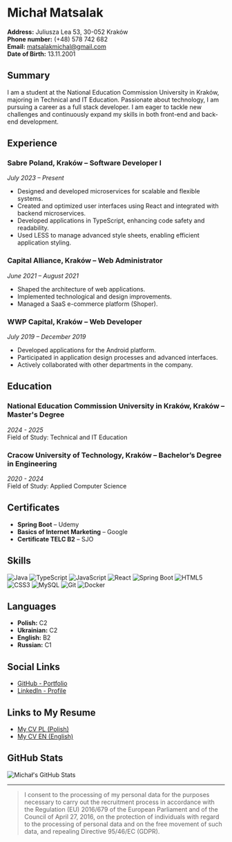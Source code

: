 # Michał Matsalak

**Address:** Juliusza Lea 53, 30-052 Kraków  
**Phone number:** (+48) 578 742 682  
**Email:** [matsalakmichal@gmail.com](mailto:matsalakmichal@gmail.com)  
**Date of Birth:** 13.11.2001  

## Summary

I am a student at the National Education Commission University in Kraków, majoring in Technical and IT Education. Passionate about technology, I am pursuing a career as a full stack developer. I am eager to tackle new challenges and continuously expand my skills in both front-end and back-end development.

## Experience

### Sabre Poland, Kraków – Software Developer I
*July 2023 – Present*
- Designed and developed microservices for scalable and flexible systems.
- Created and optimized user interfaces using React and integrated with backend microservices.
- Developed applications in TypeScript, enhancing code safety and readability.
- Used LESS to manage advanced style sheets, enabling efficient application styling.

### Capital Alliance, Kraków – Web Administrator
*June 2021 – August 2021*
- Shaped the architecture of web applications.
- Implemented technological and design improvements.
- Managed a SaaS e-commerce platform (Shoper).

### WWP Capital, Kraków – Web Developer
*July 2019 – December 2019*
- Developed applications for the Android platform.
- Participated in application design processes and advanced interfaces.
- Actively collaborated with other departments in the company.

## Education

### National Education Commission University in Kraków, Kraków – Master's Degree
*2024 - 2025*  
Field of Study: Technical and IT Education

### Cracow University of Technology, Kraków – Bachelor’s Degree in Engineering
*2020 - 2024*  
Field of Study: Applied Computer Science

## Certificates

- **Spring Boot** – Udemy
- **Basics of Internet Marketing** – Google
- **Certificate TELC B2** – SJO

## Skills

![Java](https://img.shields.io/badge/Java-007396?style=for-the-badge&logo=java&logoColor=white)
![TypeScript](https://img.shields.io/badge/TypeScript-3178C6?style=for-the-badge&logo=typescript&logoColor=white)
![JavaScript](https://img.shields.io/badge/JavaScript-F7DF1E?style=for-the-badge&logo=javascript&logoColor=black)
![React](https://img.shields.io/badge/React-61DAFB?style=for-the-badge&logo=react&logoColor=black)
![Spring Boot](https://img.shields.io/badge/Spring%20Boot-6DB33F?style=for-the-badge&logo=springboot&logoColor=white)
![HTML5](https://img.shields.io/badge/HTML5-E34F26?style=for-the-badge&logo=html5&logoColor=white)
![CSS3](https://img.shields.io/badge/CSS3-1572B6?style=for-the-badge&logo=css3&logoColor=white)
![MySQL](https://img.shields.io/badge/MySQL-00758F?style=for-the-badge&logo=mysql&logoColor=white)
![Git](https://img.shields.io/badge/Git-F05032?style=for-the-badge&logo=git&logoColor=white)
![Docker](https://img.shields.io/badge/Docker-2496ED?style=for-the-badge&logo=docker&logoColor=white)

## Languages

- **Polish:** C2
- **Ukrainian:** C2
- **English:** B2
- **Russian:** C1

## Social Links

- [GitHub - Portfolio](https://github.com/yourusername)
- [LinkedIn - Profile](https://linkedin.com/in/yourusername)

## Links to My Resume

- [My CV PL (Polish)](https://docs.google.com/document/d/16oTEUSwQh29ZVxFjT-9pltRWmo1XrJ7m/edit?usp=sharing&ouid=105718250807664062014&rtpof=true&sd=true)
- [My CV EN (English)](https://docs.google.com/document/d/1-5vOvb7sHmVqcopIgygMq0KubF8zZD7v/edit?usp=sharing&ouid=105718250807664062014&rtpof=true&sd=true)

## GitHub Stats

![Michał's GitHub Stats](https://github-readme-stats.vercel.app/api?username=yourusername&show_icons=true&hide_title=true&count_private=true&hide=prs&theme=radical)

---

> I consent to the processing of my personal data for the purposes necessary to carry out the recruitment process in accordance with the Regulation (EU) 2016/679 of the European Parliament and of the Council of April 27, 2016, on the protection of individuals with regard to the processing of personal data and on the free movement of such data, and repealing Directive 95/46/EC (GDPR).

